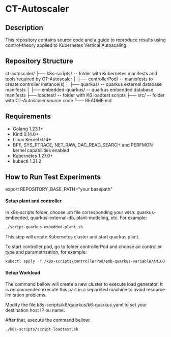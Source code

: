 # CT-Autoscaler



## Description

This repository contains source code and a guide to reproduce results using control-theory applied to Kubernetes Vertical Autoscaling.

## Repository Structure

ct-autoscaler/
├── k8s-scripts/  -- folder with Kubernetes manifests and tools required by CT-Autoscaler
│   ├── controllerPod/ -- manisfests to create controller instance(s)
│   ├── quarkus/ -- quarkus external database manifests
│   ├── embedded-quarkus/ -- quarkus embedded database manifests 
├── loadtest/ -- folder with K6 loadtest scripts
├── src/ -- folder with CT-Autoscaler source code
└── README.md


## Requirements

- Golang 1.23.1+
- Kind 0.14.0+
- Linux Kernel 6.14+
- BPF, SYS_PTRACE, NET_RAW, DAC_READ_SEARCH and PERFMON kernel capabilities enabled
- Kubernetes 1.27.0+
- kubectl 1.31.2

## How to Run Test Experiments

export REPOSITORY_BASE_PATH="your basepath"

#### Setup plant and controller

In k8s-scripts folder, choose .sh file corresponding your wish: quarkus-embeeded, quarkus-external-db, plant-modeling, etc. For example:

```bash
./script-quarkus-embedded-plant.sh
```

This step will create Kubernetes cluster and start quarkus plant.

To start controller pod, go to folder controllerPod and choose an controller type and parametrization, for exemple:

```bash
kubectl apply -f /k8s-scripts/controllerPod/emb-quarkus-variable/AMIGO-PI.yaml
```

#### Setup Workload

The command bellow will create a new cluster to execute load generator. It is recommended execute this part in a separeted machine to avoid resource limitation problems.

Modify the file k8s-scripts/k6/quarkus/k6-quarkus.yaml to set your destination host IP ou name.

After that, execute the command bellow: 

```bash
./k8s-scripts/script-loadtest.sh
```